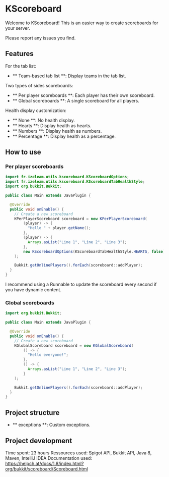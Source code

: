 # KScoreboard

Welcome to KScoreboard!
This is an easier way to create scoreboards for your server.

Please report any issues you find.

## Features

For the tab list:

- ** Team-based tab list **: Display teams in the tab list.

Two types of sides scoreboards:

- ** Per player scoreboards **: Each player has their own scoreboard.
- ** Global scoreboards **: A single scoreboard for all players.

Health display customization:

- ** None **: No health display.
- ** Hearts **: Display health as hearts.
- ** Numbers **: Display health as numbers.
- ** Percentage **: Display health as a percentage.

## How to use

### Per player scoreboards

```java
import fr.izeleam.utils.kscoreboard.KScoreboardOptions;
import fr.izeleam.utils.kscoreboard.KScoreboardTabHealthStyle;
import org.bukkit.Bukkit;

public class Main extends JavaPlugin {

  @Override
  public void onEnable() {
    // Create a new scoreboard
    KPerPlayerScoreboard scoreboard = new KPerPlayerScoreboard(
        (player) -> {
          "Hello " + player.getName();
        },
        (player) -> {
          Arrays.asList("Line 1", "Line 2", "Line 3");
        },
        new KScoreboardOptions(KScoreboardTabHealthStyle.HEARTS, false)
    );

    Bukkit.getOnlinePlayers().forEach(scoreboard::addPlayer);
  }
}
```

I recommend using a Runnable to update the scoreboard every second if you have dynamic content.

### Global scoreboards

```java
import org.bukkit.Bukkit;

public class Main extends JavaPlugin {

  @Override
  public void onEnable() {
    // Create a new scoreboard
    KGlobalScoreboard scoreboard = new KGlobalScoreboard(
        () -> {
          "Hello everyone!";
        },
        () -> {
          Arrays.asList("Line 1", "Line 2", "Line 3");
        }
    );

    Bukkit.getOnlinePlayers().forEach(scoreboard::addPlayer);
  }
}
```

## Project structure

- ** exceptions **: Custom exceptions.

## Project development

Time spent: 23 hours
Ressources used: Spigot API, Bukkit API, Java 8, Maven, IntelliJ IDEA
Documentation used: https://helpch.at/docs/1.8/index.html?org/bukkit/scoreboard/Scoreboard.html
```

